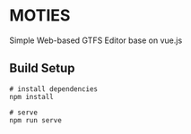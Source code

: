 # MOTIES
Simple Web-based GTFS Editor base on vue.js



## Build Setup

```
# install dependencies
npm install

# serve
npm run serve
```


